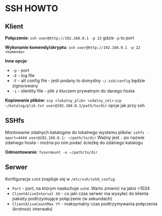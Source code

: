 # SSH HOWTO

## Klient
**Połączenie**:
`ssh user@http://192.168.0.1 -p 22`
gdzie `-p` to port

**Wykonanie komendy/skryptu**:
`ssh user@http://192.168.0.1 -p 22 <komenda>`

**Inne opcje**:

* `-p` - port
* `-E` - log file
* `-F` - alt config file - jeśli podany to domyślny `~/.ssh/config` będzie zignorowany
* `-i` - identity file - plik z kluczem prywatnym do danego hosta

**Kopiowanie plików:**
`scp <lokalny_plik> <zdalny_cel>`
`scp ~/katalog/plik.txt user@192.168.0.1/path/to/dir`
opcje jak przy ssh

## SSHfs
Montowanie zdalnych katalogów do lokalnego wystemu plików:
`sshfs -oport=4444 user@192.168.0.1: ~/path/to/dir`
Ważny jest `:` po nazwie zdalnego hosta - można po nim podać ścieżkę do zdalnego katalogu

**Odmontowanie**:
`fusermount -u ~/path/to/dir`

## Serwer
Konfiguracja `sshd` znajduje się w `/etc/ssh/sshd_config`:
* `Port` - port, na którym nasłuchuje `sshd`. Warto zmienić na jakiś >1024
* `ClientAliveInterval XX` - co jaki czas serwer ma wysyłać do klienta pakiety podtrzymujące połączenie (w sekundach)
* `ClientAliveCountMax YY` - maksymalny czas podtrzymywania połączenia (krotność interwału)
